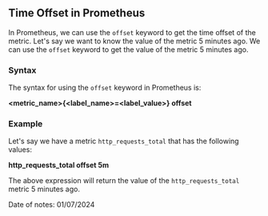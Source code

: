 ## Time Offset in Prometheus

In Prometheus, we can use the `offset` keyword to get the time offset of the metric. Let's say we want to know the value of the metric 5 minutes ago. We can use the `offset` keyword to get the value of the metric 5 minutes ago.

### Syntax

The syntax for using the `offset` keyword in Prometheus is:

**<metric_name>{<label_name>=<label_value>} offset <duration>**


### Example

Let's say we have a metric `http_requests_total` that has the following values:


**http_requests_total offset 5m**

The above expression will return the value of the `http_requests_total` metric 5 minutes ago.

Date of notes: 01/07/2024